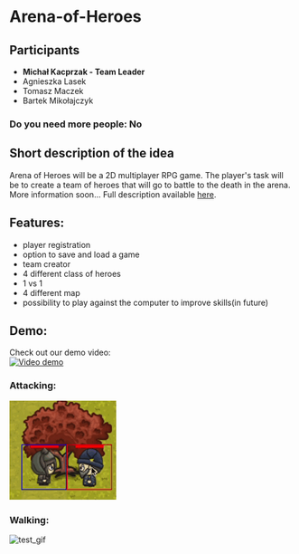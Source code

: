 # Arena-of-Heroes
## Participants 
 - **Michał Kacprzak - Team Leader**
 - Agnieszka Lasek
 - Tomasz Maczek
 - Bartek Mikołajczyk
### Do you need more people: No
## Short description of the idea
Arena of Heroes will be a 2D multiplayer RPG game. The player's task will be to create a team of heroes that will go to battle to the death in the arena. More information soon...
Full description available [here](project_description.odt).
## Features:
- player registration
- option to save and load a game
- team creator
- 4 different class of heroes
- 1 vs 1 
- 4 different map
- possibility to play against the computer to improve skills(in future)
## Demo:
Check out our demo video: </br>
[![Video demo](https://img.youtube.com/vi/V_6LN6bUNa0/0.jpg)](https://www.youtube.com/watch?v=V_6LN6bUNa0)
### Attacking:
 ![here](demo/attack.gif)
### Walking:
![test_gif](demo/move.gif)
